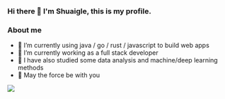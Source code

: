 ### Hi there 👋   I'm Shuaigle, this is my profile.

### About me
 - 🌱 I’m currently using java / go / rust / javascript to build web apps
 - 👯 I’m currently working as a full stack developer
 - 🔭 I have also studied some data analysis and machine/deep learning methods
 - 💬 May the force be with you

<picture>
<source 
  srcset="https://github-readme-stats.vercel.app/api?username=Youm&show_icons=true&theme=transparent"
  media="(prefers-color-scheme: transparent)"
/>
<source
  srcset="https://github-readme-stats.vercel.app/api?username=Youm&show_icons=true"
  media="(prefers-color-scheme: light), (prefers-color-scheme: no-preference)"
/>
<img src="https://github-readme-stats.vercel.app/api?username=Shuaigle&show_icons=true&theme=transparent" />
</picture>

